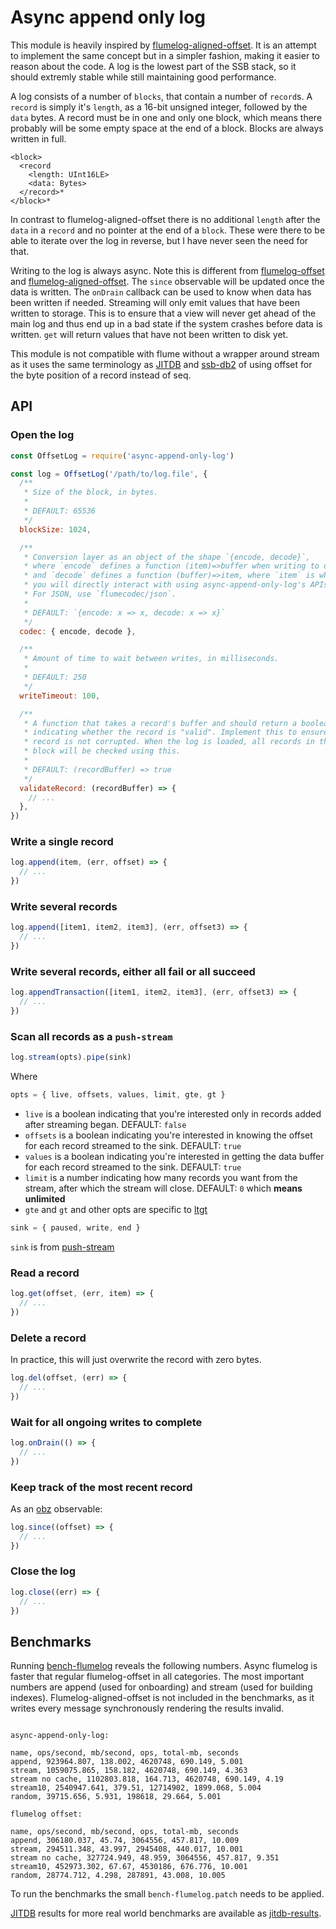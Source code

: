 <!--
SPDX-FileCopyrightText: 2021 Anders Rune Jensen

SPDX-License-Identifier: CC0-1.0
-->

# Async append only log

This module is heavily inspired by [flumelog-aligned-offset]. It is an
attempt to implement the same concept but in a simpler fashion, making
it easier to reason about the code. A log is the lowest part of the
SSB stack, so it should extremly stable while still maintaining good
performance.

A log consists of a number of `blocks`, that contain a number of
`record`s. A `record` is simply it's `length`, as a 16-bit unsigned
integer, followed by the `data` bytes. A record must be in one and
only one block, which means there probably will be some empty space at
the end of a block. Blocks are always written in full.

```
<block>
  <record
    <length: UInt16LE>
    <data: Bytes>
  </record>*
</block>*
```

In contrast to flumelog-aligned-offset there is no additional `length`
after the `data` in a `record` and no pointer at the end of a
`block`. These were there to be able to iterate over the log in
reverse, but I have never seen the need for that.

Writing to the log is always async. Note this is different from
[flumelog-offset] and [flumelog-aligned-offset]. The `since`
observable will be updated once the data is written. The `onDrain`
callback can be used to know when data has been written if
needed. Streaming will only emit values that have been written to
storage. This is to ensure that a view will never get ahead of the
main log and thus end up in a bad state if the system crashes before
data is written. `get` will return values that have not been written
to disk yet.

This module is not compatible with flume without a wrapper around
stream as it uses the same terminology as [JITDB] and [ssb-db2] of
using offset for the byte position of a record instead of seq.

## API

### Open the log

```js
const OffsetLog = require('async-append-only-log')

const log = OffsetLog('/path/to/log.file', {
  /**
   * Size of the block, in bytes.
   *
   * DEFAULT: 65536
   */
  blockSize: 1024,

  /**
   * Conversion layer as an object of the shape `{encode, decode}`,
   * where `encode` defines a function (item)=>buffer when writing to disk
   * and `decode` defines a function (buffer)=>item, where `item` is what
   * you will directly interact with using async-append-only-log's APIs.
   * For JSON, use `flumecodec/json`.
   *
   * DEFAULT: `{encode: x => x, decode: x => x}`
   */
  codec: { encode, decode },

  /**
   * Amount of time to wait between writes, in milliseconds.
   *
   * DEFAULT: 250
   */
  writeTimeout: 100,

  /**
   * A function that takes a record's buffer and should return a boolean
   * indicating whether the record is "valid". Implement this to ensure the
   * record is not corrupted. When the log is loaded, all records in the latest
   * block will be checked using this.
   *
   * DEFAULT: (recordBuffer) => true
   */
  validateRecord: (recordBuffer) => {
    // ...
  },
})
```

### Write a single record

```js
log.append(item, (err, offset) => {
  // ...
})
```

### Write several records

```js
log.append([item1, item2, item3], (err, offset3) => {
  // ...
})
```

### Write several records, either all fail or all succeed

```js
log.appendTransaction([item1, item2, item3], (err, offset3) => {
  // ...
})
```

### Scan all records as a `push-stream`

```js
log.stream(opts).pipe(sink)
```

Where

```js
opts = { live, offsets, values, limit, gte, gt }
```

- `live` is a boolean indicating that you're interested only in records added
after streaming began. DEFAULT: `false`
- `offsets` is a boolean indicating you're interested in knowing the offset for each record streamed to the sink. DEFAULT: `true`
- `values` is a boolean indicating you're interested in getting the data buffer for each record streamed to the sink. DEFAULT: `true`
- `limit` is a number indicating how many records you want from the stream, after which the stream will close. DEFAULT: `0` which **means unlimited**
- `gte` and `gt` and other opts are specific to [ltgt]

```js
sink = { paused, write, end }
```

`sink` is from [push-stream]

### Read a record

```js
log.get(offset, (err, item) => {
  // ...
})
```

### Delete a record

In practice, this will just overwrite the record with zero bytes.

```js
log.del(offset, (err) => {
  // ...
})
```

### Wait for all ongoing writes to complete

```js
log.onDrain(() => {
  // ...
})
```

### Keep track of the most recent record

As an [obz] observable:

```js
log.since((offset) => {
  // ...
})
```

### Close the log

```js
log.close((err) => {
  // ...
})
```

## Benchmarks

Running [bench-flumelog] reveals the following numbers. Async flumelog
is faster that regular flumelog-offset in all categories. The most
important numbers are append (used for onboarding) and stream (used
for building indexes). Flumelog-aligned-offset is not included in the
benchmarks, as it writes every message synchronously rendering the
results invalid.

```

async-append-only-log:

name, ops/second, mb/second, ops, total-mb, seconds
append, 923964.807, 138.002, 4620748, 690.149, 5.001
stream, 1059075.865, 158.182, 4620748, 690.149, 4.363
stream no cache, 1102803.818, 164.713, 4620748, 690.149, 4.19
stream10, 2540947.641, 379.51, 12714902, 1899.068, 5.004
random, 39715.656, 5.931, 198618, 29.664, 5.001

flumelog offset:

name, ops/second, mb/second, ops, total-mb, seconds
append, 306180.037, 45.74, 3064556, 457.817, 10.009
stream, 294511.348, 43.997, 2945408, 440.017, 10.001
stream no cache, 327724.949, 48.959, 3064556, 457.817, 9.351
stream10, 452973.302, 67.67, 4530186, 676.776, 10.001
random, 28774.712, 4.298, 287891, 43.008, 10.005

```

To run the benchmarks the small `bench-flumelog.patch` needs to be
applied.

[JITDB] results for more real world benchmarks are available as [jitdb-results].

[push-stream]: https://github.com/push-stream/push-stream
[flumelog-aligned-offset]: https://github.com/flumedb/flumelog-aligned-offset/
[flumelog-offset]: https://github.com/flumedb/flumelog-offset/
[bench-flumelog]: https://github.com/flumedb/bench-flumelog
[jitdb]: https://github.com/ssb-ngi-pointer/jitdb/
[ltgt]: https://github.com/dominictarr/ltgt
[jitdb-results]: https://github.com/arj03/jitdb/blob/master/bench.txt
[ssb-db2]: https://github.com/ssb-ngi-pointer/ssb-db2/
[obz]: https://www.npmjs.com/package/obz
